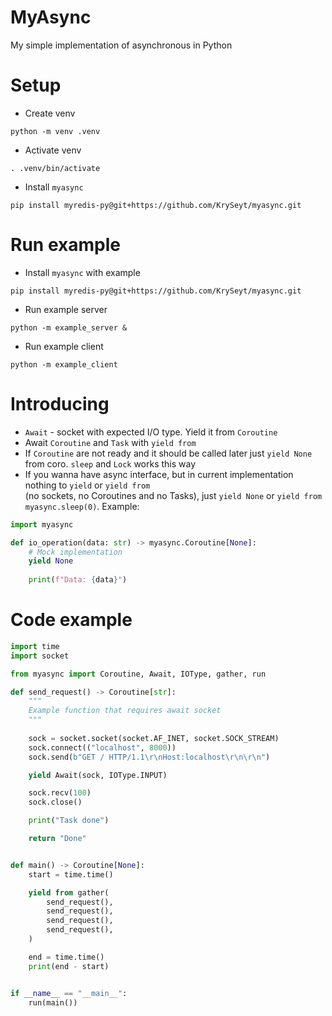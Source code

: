# MyAsync
My simple implementation of asynchronous in Python

# Setup
- Create venv
```shell
python -m venv .venv 
```

- Activate venv
```shell
. .venv/bin/activate 
```

- Install `myasync`
```shell
pip install myredis-py@git+https://github.com/KrySeyt/myasync.git
```

# Run example
- Install `myasync` with example
```shell
pip install myredis-py@git+https://github.com/KrySeyt/myasync.git
```

- Run example server
```shell
python -m example_server &
```

- Run example client
```shell
python -m example_client 
```

# Introducing
- `Await` - socket with expected I/O type. Yield it from `Coroutine`
- Await `Coroutine` and `Task` with `yield from`
- If `Coroutine` are not ready and it should be called later just `yield None` from coro. `sleep` and `Lock` works this way
- If you wanna have async interface, but in current implementation nothing to `yield` or `yield from` \
(no sockets, no Coroutines and no Tasks), just `yield None` or `yield from myasync.sleep(0)`. Example:

```python
import myasync

def io_operation(data: str) -> myasync.Coroutine[None]:
    # Mock implementation
    yield None
    
    print(f"Data: {data}")
```

# Code example
```python
import time
import socket

from myasync import Coroutine, Await, IOType, gather, run

def send_request() -> Coroutine[str]:
    """
    Example function that requires await socket
    """
    
    sock = socket.socket(socket.AF_INET, socket.SOCK_STREAM)
    sock.connect(("localhost", 8000))
    sock.send(b"GET / HTTP/1.1\r\nHost:localhost\r\n\r\n")

    yield Await(sock, IOType.INPUT)

    sock.recv(100)
    sock.close()

    print("Task done")

    return "Done"


def main() -> Coroutine[None]:
    start = time.time()

    yield from gather(
        send_request(),
        send_request(),
        send_request(),
        send_request(),
    )

    end = time.time()
    print(end - start)


if __name__ == "__main__":
    run(main())
```
